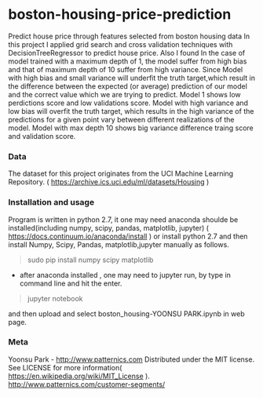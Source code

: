 # boston-housing-price-prediction
Predict house price through features selected from boston housing data
In this project I applied grid search and cross validation techniques with DecisionTreeRegressor to predict house price.
Also I found In the case of model trained with a maximum depth of 1, the model suffer from high bias and that of maximum depth of 10 
suffer from high variance.
Since Model with high bias and small variance will underfit the truth target,which result in the difference between 
the expected (or average) prediction of our model and the correct value which we are trying to predict. 
Model 1 shows low perdictions score and low validations score.
Model with high variance and low bias will overfit the truth target, which results in the high variance of
the predictions for a given point vary between different realizations of the model. 
Model with max depth 10 shows big variance difference traing score and validation score.

### Data
The dataset for this project originates from the UCI Machine Learning Repository.
( https://archive.ics.uci.edu/ml/datasets/Housing )

### Installation and usage

Program is written in python 2.7, it one may need anaconda shoulde be installed(including numpy, scipy, pandas, matplotlib, jupyter) 
( https://docs.continuum.io/anaconda/install )
or install python 2.7 and then install Numpy, Scipy, Pandas, matplotlib,jupyter manually as follows.
> sudo pip install numpy scipy matplotlib 

- after anaconda installed , one may need to jupyter run, by type in command line and hit the enter.

> jupyter notebook 

and then upload and select boston_housing-YOONSU PARK.ipynb in web page.  


### Meta
Yoonsu Park - http://www.patternics.com
Distributed under the MIT license. See LICENSE for more information( https://en.wikipedia.org/wiki/MIT_License ).
http://www.patternics.com/customer-segments/
